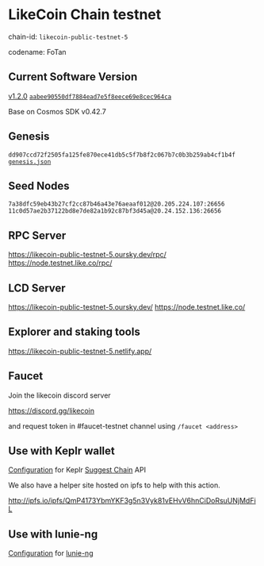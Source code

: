# LikeCoin Chain testnet

chain-id: `likecoin-public-testnet-5`

codename: FoTan

## Current Software Version

[v1.2.0](https://github.com/likecoin/likecoin-chain/releases/tag/v1.2.0) [`aabee90550df7884ead7e5f8eece69e8cec964ca`](https://github.com/likecoin/likecoin-chain/commit/aabee90550df7884ead7e5f8eece69e8cec964ca)

Base on Cosmos SDK v0.42.7

## Genesis

`dd907ccd72f2505fa125fe870ece41db5c5f7b8f2c067b7c0b3b259ab4cf1b4f`
[`genesis.json`](./genesis.json)

## Seed Nodes

`7a38dfc59eb43b27cf2cc87b46a43e76aeaaf012@20.205.224.107:26656`
`11c0d57ae2b37122bd8e7de82a1b92c87bf3d45a@20.24.152.136:26656`

## RPC Server

https://likecoin-public-testnet-5.oursky.dev/rpc/
https://node.testnet.like.co/rpc/

## LCD Server

https://likecoin-public-testnet-5.oursky.dev/
https://node.testnet.like.co/

## Explorer and staking tools

https://likecoin-public-testnet-5.netlify.app/

## Faucet

Join the likecoin discord server

https://discord.gg/likecoin

and request token in #faucet-testnet channel using `/faucet <address>`

## Use with Keplr wallet

[Configuration](keplr.json) for Keplr [Suggest Chain](https://docs.keplr.app/api/suggest-chain.html) API

We also have a helper site hosted on ipfs to help with this action.

http://ipfs.io/ipfs/QmP4173YbmYKF3g5n3Vyk81vEHvV6hnCiDoRsuUNjMdFiL

## Use with lunie-ng

[Configuration](network.json) for [lunie-ng](https://github.com/likecoin/lunie-ng)
